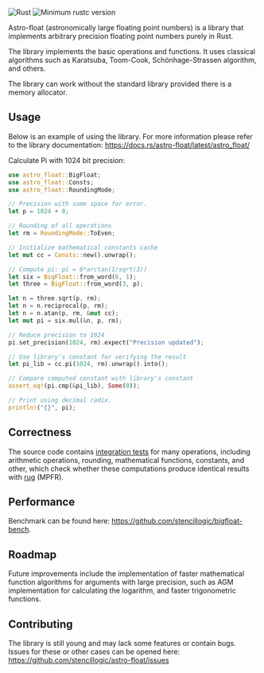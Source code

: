 ![Rust](https://github.com/stencillogic/astro-float/workflows/Rust/badge.svg)
![Minimum rustc version](https://img.shields.io/badge/rustc-1.62.1+-lightgray.svg)

Astro-float (astronomically large floating point numbers) is a library that implements arbitrary precision floating point numbers purely in Rust.

The library implements the basic operations and functions. It uses classical algorithms such as Karatsuba, Toom-Cook, Schönhage-Strassen algorithm, and others.

The library can work without the standard library provided there is a memory allocator.

## Usage

Below is an example of using the library.
For more information please refer to the library documentation: https://docs.rs/astro-float/latest/astro_float/


Calculate Pi with 1024 bit precision:

``` rust
use astro_float::BigFloat;
use astro_float::Consts;
use astro_float::RoundingMode;

// Precision with some space for error.
let p = 1024 + 8;

// Rounding of all operations
let rm = RoundingMode::ToEven;

// Initialize mathematical constants cache
let mut cc = Consts::new().unwrap();

// Compute pi: pi = 6*arctan(1/sqrt(3))
let six = BigFloat::from_word(6, 1);
let three = BigFloat::from_word(3, p);

let n = three.sqrt(p, rm);
let n = n.reciprocal(p, rm);
let n = n.atan(p, rm, &mut cc);
let mut pi = six.mul(&n, p, rm);

// Reduce precision to 1024
pi.set_precision(1024, rm).expect("Precision updated");

// Use library's constant for verifying the result
let pi_lib = cc.pi(1024, rm).unwrap().into();

// Compare computed constant with library's constant
assert_eq!(pi.cmp(&pi_lib), Some(0));

// Print using decimal radix.
println!("{}", pi);
```

## Correctness

The source code contains [integration tests](https://github.com/stencillogic/astro-float/tree/main/tests) for many operations, including arithmetic operations, rounding, mathematical functions, constants, and other, which check whether these computations produce identical results with [rug](https://crates.io/crates/rug) (MPFR).

## Performance

Benchmark can be found here: https://github.com/stencillogic/bigfloat-bench.

## Roadmap

Future improvements include the implementation of faster mathematical function algorithms for arguments with large precision, such as AGM implementation for calculating the logarithm, and faster trigonometric functions.

## Contributing

The library is still young and may lack some features or contain bugs. Issues for these or other cases can be opened here: https://github.com/stencillogic/astro-float/issues 